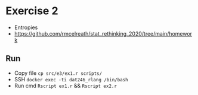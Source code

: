 # Exercise 2

- Entropies
- <https://github.com/rmcelreath/stat_rethinking_2020/tree/main/homework>

## Run

- Copy file `cp src/e3/ex1.r scripts/`
- SSH `docker exec -ti dat246_rlang /bin/bash`
- Run cmd `Rscript ex1.r` && `Rscript ex2.r`
  